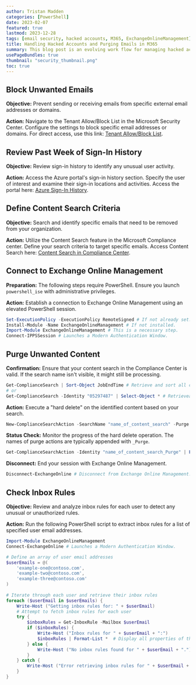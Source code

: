 ```yaml
---
author: Tristan Madden
categories: [PowerShell]
date: 2023-02-07
featured: true
lastmod: 2023-12-28
tags: [email security, hacked accounts, M365, ExchangeOnlineManagement]
title: Handling Hacked Accounts and Purging Emails in M365
summary: This blog post is an evolving work flow for managing hacked accounts using the ExchangeOnlineManagement PowerShell module. I'll share my personal experiences using PowerShell, particularly focusing on remediation techniques like purging phishing emails and securing compromised accounts.
usePageBundles: true
thumbnail: "security_thumbnail.png"
toc: true
---
```


## Block Unwanted Emails

**Objective:** Prevent sending or receiving emails from specific external email addresses or domains.

**Action:** Navigate to the Tenant Allow/Block List in the Microsoft Security Center. Configure the settings to block specific email addresses or domains. For direct access, use this link: [Tenant Allow/Block List](https://security.microsoft.com/tenantAllowBlockList).

## Review Past Week of Sign-In History

**Objective:** Review sign-in history to identify any unusual user activity.

**Action:** Access the Azure portal's sign-in history section. Specify the user of interest and examine their sign-in locations and activities. Access the portal here: [Azure Sign-In History](https://portal.azure.com/#view/Microsoft_AAD_UsersAndTenants/UserManagementMenuBlade/~/SignIns).

## Define Content Search Criteria

**Objective:** Search and identify specific emails that need to be removed from your organization.

**Action:** Utilize the Content Search feature in the Microsoft Compliance center. Define your search criteria to target specific emails. Access Content Search here: [Content Search in Compliance Center](https://compliance.microsoft.com/contentsearchv2?viewid=search).

## Connect to Exchange Online Management

**Preparation:** The following steps require PowerShell. Ensure you launch `powershell_ise` with administrative privileges.

**Action:** Establish a connection to Exchange Online Management using an elevated PowerShell session.

```PowerShell
Set-ExecutionPolicy -ExecutionPolicy RemoteSigned # If not already set.
Install-Module -Name ExchangeOnlineManagement # If not installed.
Import-Module ExchangeOnlineManagement # This is a necessary step.
Connect-IPPSSession # Launches a Modern Authentication Window.
```

## Purge Unwanted Content

**Confirmation:** Ensure that your content search in the Compliance Center is valid. If the search name isn't visible, it might still be processing.

```PowerShell
Get-ComplianceSearch | Sort-Object JobEndTime # Retrieve and sort all compliance searches by job end time.
# or
Get-ComplianceSearch -Identity "05297487" | Select-Object * # Retrieveall stats of only one content search that you know the name of.
```

**Action:** Execute a "hard delete" on the identified content based on your search.

```PowerShell
New-ComplianceSearchAction -SearchName "name_of_content_search" -Purge -PurgeType HardDelete # Perform a hard delete of the search results.
```

**Status Check:** Monitor the progress of the hard delete operation. The names of purge actions are typically appended with `_Purge`.

```PowerShell
Get-ComplianceSearchAction -Identity "name_of_content_search_Purge" | Format-List # Check the status of the purge operation.
```

**Disconnect:** End your session with Exchange Online Management.

```PowerShell
Disconnect-ExchangeOnline # Disconnect from Exchange Online Management.
```

## Check Inbox Rules

**Objective:** Review and analyze inbox rules for each user to detect any unusual or unauthorized rules.

**Action:** Run the following PowerShell script to extract inbox rules for a list of specified user email addresses.

```powershell
Import-Module ExchangeOnlineManagement
Connect-ExchangeOnline # Launches a Modern Authentication Window.

# Define an array of user email addresses
$userEmails = @(
    'example-one@contoso.com',
    'example-two@contoso.com',
    'example-three@contoso.com'
)
 
# Iterate through each user and retrieve their inbox rules
foreach ($userEmail in $userEmails) {
    Write-Host ("Getting inbox rules for: " + $userEmail)
    # Attempt to fetch inbox rules for each user
    try {
        $inboxRules = Get-InboxRule -Mailbox $userEmail
        if ($inboxRules) {
            Write-Host ("Inbox rules for " + $userEmail + ":")
            $inboxRules | Format-List *  # Display all properties of the inbox rules
        } else {
            Write-Host ("No inbox rules found for " + $userEmail + ".")
        }
    } catch {
        Write-Host ("Error retrieving inbox rules for " + $userEmail + ": " + $_.Exception.Message)
    }
}

```